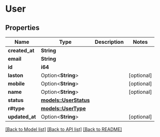 # User

## Properties

Name | Type | Description | Notes
------------ | ------------- | ------------- | -------------
**created_at** | **String** |  | 
**email** | **String** |  | 
**id** | **i64** |  | 
**laston** | Option<**String**> |  | [optional]
**mobile** | Option<**String**> |  | [optional]
**name** | Option<**String**> |  | [optional]
**status** | [**models::UserStatus**](UserStatus.md) |  | 
**r#type** | [**models::UserType**](UserType.md) |  | 
**updated_at** | Option<**String**> |  | [optional]

[[Back to Model list]](../README.md#documentation-for-models) [[Back to API list]](../README.md#documentation-for-api-endpoints) [[Back to README]](../README.md)


